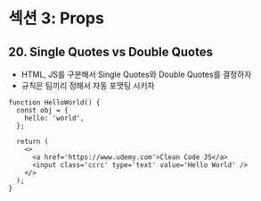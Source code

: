 # 섹션 3: Props

## 20. Single Quotes vs Double Quotes

- HTML, JS를 구분해서 Single Quotes와 Double Quotes를 결정하자
- 규칙은 팀끼리 정해서 자동 포맷팅 시키자

```tsx
function HelloWorld() {
  const obj = {
    hello: 'world',
  };

  return (
    <>
      <a href='https://www.udemy.com'>Clean Code JS</a>
      <input class='ccrc' type='text' value='Hello World' />
    </>
  );
}
```
